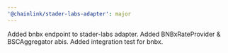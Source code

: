 ```yaml
---
'@chainlink/stader-labs-adapter': major
---
```


Added bnbx endpoint to stader-labs adapter. Added BNBxRateProvider & BSCAggregator abis. Added integration test for bnbx.
